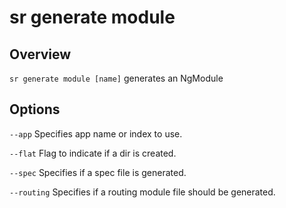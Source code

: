 <!-- Links in /docs/documentation should NOT have `.md` at the end, because they end up in our wiki at release. -->

# sr generate module

## Overview
`sr generate module [name]` generates an NgModule

## Options
`--app` Specifies app name or index to use.

`--flat` Flag to indicate if a dir is created.

`--spec` Specifies if a spec file is generated.

`--routing` Specifies if a routing module file should be generated.

